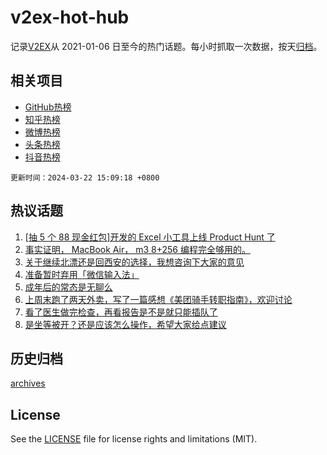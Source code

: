 # v2ex-hot-hub

 记录[V2EX](https://www.v2ex.com/)从 2021-01-06 日至今的热门话题。每小时抓取一次数据，按天[归档](archives)。
 
 ## 相关项目

- [GitHub热榜](https://github.com/lonnyzhang423/github-hot-hub)
- [知乎热榜](https://github.com/lonnyzhang423/zhihu-hot-hub)
- [微博热榜](https://github.com/lonnyzhang423/weibo-hot-hub)
- [头条热榜](https://github.com/lonnyzhang423/toutiao-hot-hub)
- [抖音热榜](https://github.com/lonnyzhang423/douyin-hot-hub)


 `更新时间：2024-03-22 15:09:18 +0800`

## 热议话题

1. [[抽 5 个 88 现金红包]开发的 Excel 小工具上线 Product Hunt 了](https://www.v2ex.com/t/1025770)
1. [事实证明， MacBook Air， m3 8+256 编程完全够用的。](https://www.v2ex.com/t/1025889)
1. [关于继续北漂还是回西安的选择，我想咨询下大家的意见](https://www.v2ex.com/t/1025761)
1. [准备暂时弃用「微信输入法」](https://www.v2ex.com/t/1025936)
1. [成年后的常态是无聊么](https://www.v2ex.com/t/1025970)
1. [上周末跑了两天外卖，写了一篇感想《美团骑手转职指南》，欢迎讨论](https://www.v2ex.com/t/1025993)
1. [看了医生做完检查，再看报告是不是就只能插队了](https://www.v2ex.com/t/1025783)
1. [是坐等被开？还是应该怎么操作，希望大家给点建议](https://www.v2ex.com/t/1025957)

## 历史归档

[archives](archives)

## License

See the [LICENSE](LICENSE) file for license rights and limitations (MIT).
